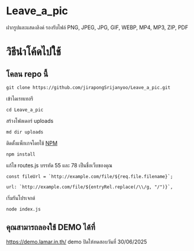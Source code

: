 # Leave_a_pic
ฝากรูปและแสดงลิงค์
รองรับไฟล์ PNG, JPEG, JPG, GIF, WEBP, MP4, MP3, ZIP, PDF

# วิธีนำโค้ดไปใช้
## โคลน repo นี้
```
git clone https://github.com/jirapongSrijanyoo/Leave_a_pic.git
```
เข้าไดเรทเทอรี
```
cd Leave_a_pic
```
สร้างโฟลเดอร์ uploads
```
md dir uploads
```
ติดตั้งแพ็กเกจโดยใช้ [NPM](https://www.npmjs.com/)
```
npm install
```
แก้ไข routes.js บรรทัด 55 และ 78 เป็นชื่อเว็บของคุณ
```
const fileUrl = `http://example.com/file/${req.file.filename}`;
```
```
url: `http://example.com/file/${entryRel.replace(/\\/g, "/")}`,
```
เริ่มรันโปรเจกต์
```
node index.js
```
## คุณสามารถลองใช้ DEMO ได้ที่
https://demo.lamar.in.th/
demo ปิดให้ทดสอบวันที่ 30/06/2025
